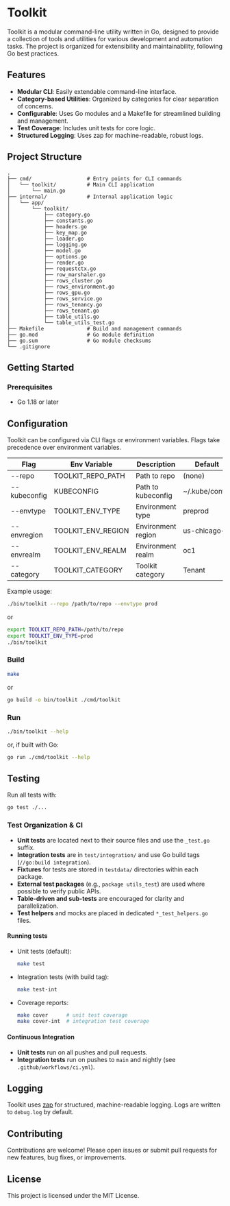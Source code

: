 # Toolkit

Toolkit is a modular command-line utility written in Go, designed to provide a collection of tools and utilities for various development and automation tasks. The project is organized for extensibility and maintainability, following Go best practices.

## Features

- **Modular CLI**: Easily extendable command-line interface.
- **Category-based Utilities**: Organized by categories for clear separation of concerns.
- **Configurable**: Uses Go modules and a Makefile for streamlined building and management.
- **Test Coverage**: Includes unit tests for core logic.
- **Structured Logging**: Uses zap for machine-readable, robust logs.

## Project Structure

```
.
├── cmd/                  # Entry points for CLI commands
│   └── toolkit/          # Main CLI application
│       └── main.go
├── internal/             # Internal application logic
│   └── app/
│       └── toolkit/
│           ├── category.go
│           ├── constants.go
│           ├── headers.go
│           ├── key_map.go
│           ├── loader.go
│           ├── logging.go
│           ├── model.go
│           ├── options.go
│           ├── render.go
│           ├── requestctx.go
│           ├── row_marshaler.go
│           ├── rows_cluster.go
│           ├── rows_environment.go
│           ├── rows_gpu.go
│           ├── rows_service.go
│           ├── rows_tenancy.go
│           ├── rows_tenant.go
│           ├── table_utils.go
│           └── table_utils_test.go
├── Makefile              # Build and management commands
├── go.mod                # Go module definition
├── go.sum                # Go module checksums
└── .gitignore
```

## Getting Started

### Prerequisites

- Go 1.18 or later

## Configuration

Toolkit can be configured via CLI flags or environment variables. Flags take precedence over environment variables.

| Flag           | Env Variable           | Description                        | Default                |
|----------------|-----------------------|------------------------------------|------------------------|
| --repo         | TOOLKIT_REPO_PATH     | Path to repo                       | (none)                 |
| --kubeconfig   | KUBECONFIG            | Path to kubeconfig                 | ~/.kube/config         |
| --envtype      | TOOLKIT_ENV_TYPE      | Environment type                   | preprod                |
| --envregion    | TOOLKIT_ENV_REGION    | Environment region                 | us-chicago-1           |
| --envrealm     | TOOLKIT_ENV_REALM     | Environment realm                  | oc1                    |
| --category     | TOOLKIT_CATEGORY      | Toolkit category                   | Tenant                 |

Example usage:
```sh
./bin/toolkit --repo /path/to/repo --envtype prod
```
or
```sh
export TOOLKIT_REPO_PATH=/path/to/repo
export TOOLKIT_ENV_TYPE=prod
./bin/toolkit
```

### Build

```sh
make
```
or
```sh
go build -o bin/toolkit ./cmd/toolkit
```

### Run

```sh
./bin/toolkit --help
```
or, if built with Go:
```sh
go run ./cmd/toolkit --help
```

## Testing

Run all tests with:
```sh
go test ./...
```

### Test Organization & CI

- **Unit tests** are located next to their source files and use the `_test.go` suffix.
- **Integration tests** are in `test/integration/` and use Go build tags (`//go:build integration`).
- **Fixtures** for tests are stored in `testdata/` directories within each package.
- **External test packages** (e.g., `package utils_test`) are used where possible to verify public APIs.
- **Table-driven and sub-tests** are encouraged for clarity and parallelization.
- **Test helpers** and mocks are placed in dedicated `*_test_helpers.go` files.

#### Running tests

- Unit tests (default):
  ```sh
  make test
  ```
- Integration tests (with build tag):
  ```sh
  make test-int
  ```
- Coverage reports:
  ```sh
  make cover      # unit test coverage
  make cover-int  # integration test coverage
  ```

#### Continuous Integration

- **Unit tests** run on all pushes and pull requests.
- **Integration tests** run on pushes to `main` and nightly (see `.github/workflows/ci.yml`).

## Logging

Toolkit uses [zap](https://github.com/uber-go/zap) for structured, machine-readable logging. Logs are written to `debug.log` by default.

## Contributing

Contributions are welcome! Please open issues or submit pull requests for new features, bug fixes, or improvements.

## License

This project is licensed under the MIT License.
